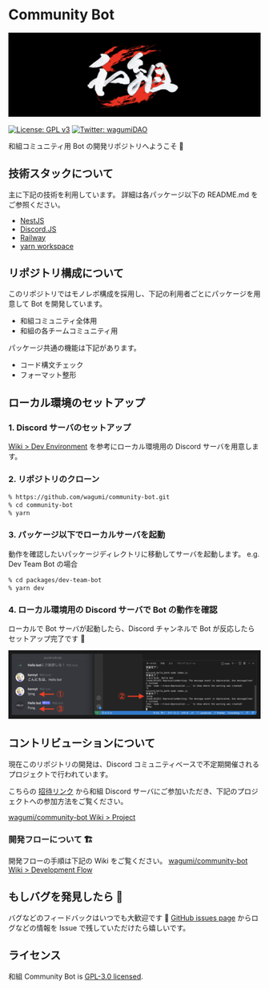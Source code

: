 # Community Bot

![!image](/docs/assets/wagumi.png)

[![License: GPL v3](https://img.shields.io/badge/License-GPLv3-blue.svg)](https://www.gnu.org/licenses/gpl-3.0) [![Twitter: wagumiDAO](https://img.shields.io/twitter/follow/wagumiDAO.svg?style=social)](https://twitter.com/wagumiDAO)

和組コミュニティ用 Bot の開発リポジトリへようこそ 🎉

## 技術スタックについて

主に下記の技術を利用しています。
詳細は各パッケージ以下の README.md をご参照ください。

- [NestJS](https://nestjs.com/)
- [Discord.JS](https://discord.js.org/)
- [Railway](https://railway.app/)
- [yarn workspace](https://yarnpkg.com/features/workspaces)

## リポジトリ構成について

このリポジトリではモノレポ構成を採用し、下記の利用者ごとにパッケージを用意して Bot を開発しています。

- 和組コミュニティ全体用
- 和組の各チームコミュニティ用

パッケージ共通の機能は下記があります。

- コード構文チェック
- フォーマット整形

## ローカル環境のセットアップ

### 1. Discord サーバのセットアップ

[Wiki > Dev Environment](https://github.com/wagumi/community-bot/wiki/Dev-Environment) を参考にローカル環境用の Discord サーバを用意します。

### 2. リポジトリのクローン

```shell
% https://github.com/wagumi/community-bot.git
% cd community-bot
% yarn
```

### 3. パッケージ以下でローカルサーバを起動

動作を確認したいパッケージディレクトリに移動してサーバを起動します。
e.g. Dev Team Bot の場合

```shell
% cd packages/dev-team-bot
% yarn dev
```

### 4. ローカル環境用の Discord サーバで Bot の動作を確認

ローカルで Bot サーバが起動したら、Discord チャンネルで Bot が反応したらセットアップ完了です 🚀

![ローカルでの Bot 動作チェック](/docs/assets/bot-local-check.png)

## コントリビューションについて

現在このリポジトリの開発は、Discord コミュニティベースで不定期開催されるプロジェクトで行われています。

こちらの [招待リンク](https://discord.gg/b8eJ3bmVnj) から和組 Discord サーバにご参加いただき、下記のプロジェクトへの参加方法をご覧ください。

[wagumi/community-bot Wiki > Project](https://github.com/wagumi/community-bot/wiki/Project)

### 開発フローについて 🏗️

開発フローの手順は下記の Wiki をご覧ください。
[wagumi/community-bot Wiki > Development Flow](https://github.com/wagumi/community-bot/wiki/Development-Flow)

## もしバグを発見したら 👾

バグなどのフィードバックはいつでも大歓迎です 🙏 [GitHub issues page](https://github.com/wagumi/community-bot/issues) からログなどの情報を Issue で残していただけたら嬉しいです。

## ライセンス

和組 Community Bot is [GPL-3.0 licensed](LICENSE).
